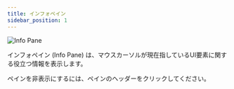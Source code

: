 ```yaml
---
title: インフォペイン
sidebar_position: 1
---
```


![Info Pane](/img/shader-editor/info-pane.png)

インフォペイン (Info Pane) は、マウスカーソルが現在指しているUI要素に関する役立つ情報を表示します。

ペインを非表示にするには、ペインのヘッダーをクリックしてください。
